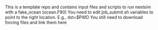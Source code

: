This is a template repo and contains input files and scripts to run nextsim with a fake_ocean (ocean.F90)
You need to edit job_submit.sh variables to point to the right location. E.g., dst=$PWD
You still need to download forcing files and link them here

